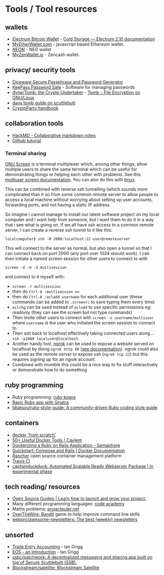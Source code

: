 # Tools / Tool resources

## wallets

* [Electrum Bitcoin Wallet](https://electrum.org/#home) - [Cold Storage — Electrum 2.10 documentation](http://docs.electrum.org/en/latest/coldstorage.html#create-a-watching-only-version-of-your-wallet) 
* [MyEtherWallet.com](https://www.myetherwallet.com/) - javascript based Ethereum wallet.
* [NEON](http://neonwallet.com/) - NEO wallet
* [MyZenWallet.io](https://myzenwallet.io/) - Zencash wallet.

## privacy/ security tools

* [Diceware Secure Passphrase and Password Generator](https://www.rempe.us/diceware/#eff)
* [KeePass Password Safe](https://keepass.info/) - Software for managing passwords
* [dyne/Tomb: the Crypto Undertaker](https://github.com/dyne/Tomb) - [Tomb :: File Encryption on GNU/Linux](https://www.dyne.org/software/tomb/)
* [dans tomb guide on scuttlebutt](https://viewer.scuttlebot.io/%25S9KShHdAxUKhhLQxVf9R8fVcU4RdzfJZ06w8fmRLkOE%3D.sha256)
* [CryptoParty handbook](https://www.cryptoparty.in/learn/handbook)

## collaboration tools

* [HackMD - Collaborative markdown notes](https://hackmd.io/)
* [Github tutorial](https://try.github.io/levels/1/challenges/1)

### Terminal sharing

[GNU Screen](https://www.gnu.org/software/screen/) is a terminal multiplexer which, among other things, allow multiple users to share the same terminal which can be useful for demonstrating things or helping each other with problems.  See this [multiuser screen documentation](http://aperiodic.net/screen/multiuser).  You can also do this with [tmux](https://github.com/tmux/tmux/wiki).

This can be combined with reverse ssh tunnelling (which sounds more complicated than it is) from some common remote server to allow people to access a local machine without worrying about setting up user accounts, forwarding ports, and not having a static IP address.  

So imagine i cannot manage to install our latest software project on my local computer and i want help from someone, but i want them to do it in a way that i see what is going on.  If we all have ssh access to a common remote server, I can create a reverse ssh tunnel to it like this: 

`localcomputer$ ssh -R 2000:localhost:22 user@remoteserver`

This will connect to the server as normal, but also open a tunnel so that I can connect back on port 2000 (any port over 1024 should work). 
I can then initiate a named screen session for other users to connect to with 

`screen -d -m -S multisession`

and connect to it myself with:

- `screen -r multisession`
- then do `Ctrl-A :multisession on`
- then do `Ctrl-A :acladd username` for each additional user (these commands can be added to `.screenrc` to save typing them every time)
- `aclchg` can be used instead of `acladd` to use specific permissions eg: readonly (they can see the screen but not type commands)
- Then invite other users to connect with `screen -x username/multiuser` where `username` is the user who initiated the screen session to connect to.
- Then ssh back to localhost effectively taking connected users along... `ssh -p2000 localuser@localhost`
- Another handy tool, [ngrok](https://ngrok.com) can be used to expose a website served on localhost by doing `ngrok http 80` ([see documentation](https://ngrok.com/docs)).  ngrok could also be used as the remote server to expose ssh (`ngrok tcp 22`) but this requires signing up for an ngrok account. 
- Combined with mumble this could be a nice way to fix stuff interactively or demonstrate how to do something

## ruby programming 

* Ruby programming: [ruby koans](https://github.com/CUNY-TAP/ruby-koans)
* [Basic Ruby app with Sinatra](https://github.com/wegotcoders/wgc_groundwork)
* [bbatsov/ruby-style-guide: A community-driven Ruby coding style guide](https://github.com/bbatsov/ruby-style-guide)


## containers

* [docker 'from scratch'](https://embano1.github.io/post/scratch/)
* [50+ Useful Docker Tools | Caylent](http://caylent.com/50-useful-docker-tools/)
* [Dockerizing a Ruby on Rails Application - Semaphore](https://semaphoreci.com/community/tutorials/dockerizing-a-ruby-on-rails-application)
* [Quickstart: Compose and Rails | Docker Documentation](https://docs.docker.com/compose/rails/)
* [Rancher](http://rancher.com/) open source container management platform
* [Travis CI](https://travis-ci.org/)
* [captainduckduck: Automated Scalable Ready Webserver Package | In experimental phase](https://github.com/githubsaturn/captainduckduck/)

## tech reading/ resources

* [Open Source Guides | Learn how to launch and grow your project.](https://opensource.guide/)
* Many different programming languages: [code academy](https://www.codecademy.com/)
* Maths problems: [projecteuler.net](https://projecteuler.net/)
* [OverTheWire: Bandit](http://overthewire.org/wargames/bandit/) game to help improve command line skills
* [webpro/awesome-newsletters: The best (weekly) newsletters](https://github.com/webpro/awesome-newsletters)


## unsorted

* [Triple Entry Accounting](http://iang.org/papers/triple_entry.html) - Ian Grigg
* [EOS - an Introduction](http://iang.org/papers/EOS_An_Introduction.pdf) - Ian Grigg
* [ssbc/patchwork: A decentralized messaging and sharing app built on top of Secure Scuttlebutt (SSB).](https://github.com/ssbc/patchwork)
* [Blockstream/satellite: Blockstream Satellite](https://github.com/Blockstream/satellite)


